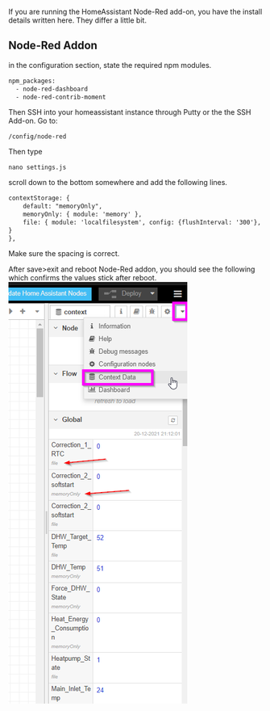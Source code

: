 If you are running the HomeAssistant Node-Red add-on, you have the install details written here. They differ a little bit.

## Node-Red Addon

in the configuration section, state the required npm modules.
```
npm_packages:
  - node-red-dashboard
  - node-red-contrib-moment
```

Then SSH into your homeassistant instance through Putty or the the SSH Add-on.
Go to:
```
/config/node-red
```

Then type
```
nano settings.js
```

scroll down to the bottom somewhere and add the following lines. 
```
contextStorage: {
	default: "memoryOnly",
	memoryOnly: { module: 'memory' },
	file: { module: 'localfilesystem', config: {flushInterval: '300'}, }
},
```
Make sure the spacing is correct.

After save>exit and reboot Node-Red addon, you should see the following which confirms the values stick after reboot.
![](https://github.com/edterbak/NodeRed_Heishamon_control/blob/main/HomeAssistant/ha2.png?raw=true)
